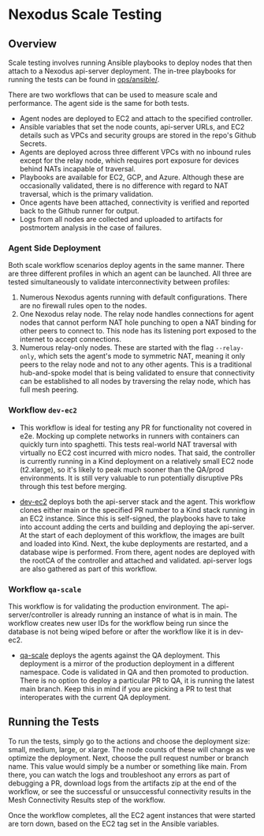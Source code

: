 # Nexodus Scale Testing

## Overview

Scale testing involves running Ansible playbooks to deploy nodes that then attach to a Nexodus api-server deployment. The in-tree playbooks for running the tests can be found in [ops/ansible/](../../ops/ansible/).

There are two workflows that can be used to measure scale and performance. The agent side is the same for both tests.

- Agent nodes are deployed to EC2 and attach to the specified controller.
- Ansible variables that set the node counts, api-server URLs, and EC2 details such as VPCs and security groups are stored in the repo's Github Secrets.
- Agents are deployed across three different VPCs with no inbound rules except for the relay node, which requires port exposure for devices behind NATs incapable of traversal.
- Playbooks are available for EC2, GCP, and Azure. Although these are occasionally validated, there is no difference with regard to NAT traversal, which is the primary validation.
- Once agents have been attached, connectivity is verified and reported back to the Github runner for output.
- Logs from all nodes are collected and uploaded to artifacts for postmortem analysis in the case of failures.

### Agent Side Deployment

Both scale workflow scenarios deploy agents in the same manner. There are three different profiles in which an agent can be launched. All three are tested simultaneously to validate interconnectivity between profiles:

1. Numerous Nexodus agents running with default configurations. There are no firewall rules open to the nodes.
2. One Nexodus relay node. The relay node handles connections for agent nodes that cannot perform NAT hole punching to open a NAT binding for other peers to connect to. This node has its listening port exposed to the internet to accept connections.
3. Numerous relay-only nodes. These are started with the flag `--relay-only`, which sets the agent's mode to symmetric NAT, meaning it only peers to the relay node and not to any other agents. This is a traditional hub-and-spoke model that is being validated to ensure that connectivity can be established to all nodes by traversing the relay node, which has full mesh peering.

### Workflow `dev-ec2`

- This workflow is ideal for testing any PR for functionality not covered in e2e. Mocking up complete networks in runners with containers can quickly turn into spaghetti. This tests real-world NAT traversal with virtually no EC2 cost incurred with micro nodes. That said, the controller is currently running in a Kind deployment on a relatively small EC2 node (t2.xlarge), so it's likely to peak much sooner than the QA/prod environments. It is still very valuable to run potentially disruptive PRs through this test before merging.

- [dev-ec2](https://github.com/nexodus-io/nexodus/actions/workflows/dev-ec2.yml) deploys both the api-server stack and the agent. This workflow clones either main or the specified PR number to a Kind stack running in an EC2 instance. Since this is self-signed, the playbooks have to take into account adding the certs and building and deploying the api-server. At the start of each deployment of this workflow, the images are built and loaded into Kind. Next, the kube deployments are restarted, and a database wipe is performed. From there, agent nodes are deployed with the rootCA of the controller and attached and validated. api-server logs are also gathered as part of this workflow.

### Workflow `qa-scale`

This workflow is for validating the production environment. The api-server/controller is already running an instance of what is in main. The workflow creates new user IDs for the workflow being run since the database is not being wiped before or after the workflow like it is in dev-ec2.

- [qa-scale](https://github.com/nexodus-io/nexodus/actions/workflows/dev-ec2.yml) deploys the agents against the QA deployment. This deployment is a mirror of the production deployment in a different namespace. Code is validated in QA and then promoted to production. There is no option to deploy a particular PR to QA, it is running the latest main branch. Keep this in mind if you are picking a PR to test that interoperates with the current QA deployment.

## Running the Tests

To run the tests, simply go to the actions and choose the deployment size: small, medium, large, or xlarge. The node counts of these will change as we optimize the deployment. Next, choose the pull request number or branch name. This value would simply be a number or something like main. From there, you can watch the logs and troubleshoot any errors as part of debugging a PR, download logs from the artifacts zip at the end of the workflow, or see the successful or unsuccessful connectivity results in the Mesh Connectivity Results step of the workflow.

Once the workflow completes, all the EC2 agent instances that were started are torn down, based on the EC2 tag set in the Ansible variables.
